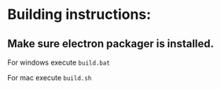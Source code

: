 # Building instructions:

## Make sure electron packager is installed.

For windows execute `build.bat`

For mac execute `build.sh`
